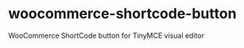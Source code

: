woocommerce-shortcode-button
============================

WooCommerce ShortCode button for TinyMCE visual editor
